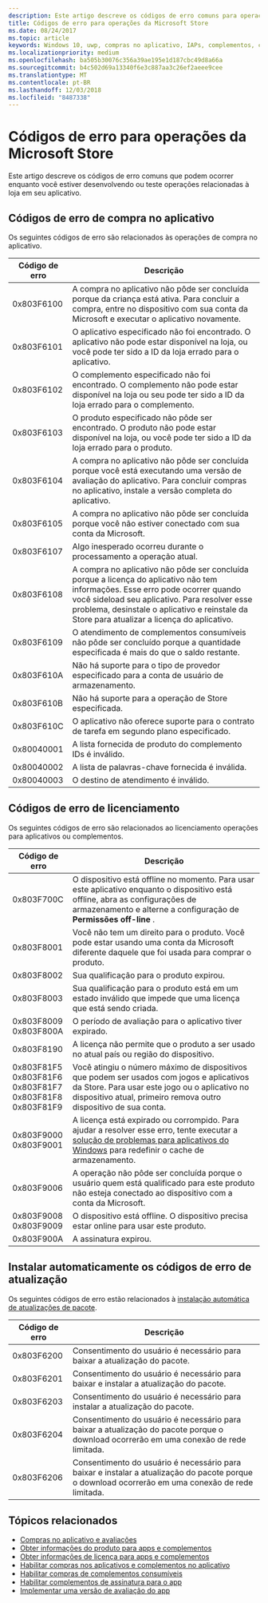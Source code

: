 ```yaml
---
description: Este artigo descreve os códigos de erro comuns para operações de loja para aplicativos e complementos, incluindo compras no aplicativo, licenciamento e atualizações de aplicativos instalar sozinho.
title: Códigos de erro para operações da Microsoft Store
ms.date: 08/24/2017
ms.topic: article
keywords: Windows 10, uwp, compras no aplicativo, IAPs, complementos, códigos de erro
ms.localizationpriority: medium
ms.openlocfilehash: ba505b30076c356a39ae195e1d187cbc49d8a66a
ms.sourcegitcommit: b4c502d69a13340f6e3c887aa3c26ef2aeee9cee
ms.translationtype: MT
ms.contentlocale: pt-BR
ms.lasthandoff: 12/03/2018
ms.locfileid: "8487338"
---
```

# <a name="error-codes-for-store-operations"></a>Códigos de erro para operações da Microsoft Store

<!-- confirm whether symbolic names are defined for app developers, or do they just handle direct error code values -->

Este artigo descreve os códigos de erro comuns que podem ocorrer enquanto você estiver desenvolvendo ou teste operações relacionadas à loja em seu aplicativo.

## <a name="in-app-purchase-error-codes"></a>Códigos de erro de compra no aplicativo

Os seguintes códigos de erro são relacionados às operações de compra no aplicativo.

|  Código de erro  |  Descrição  |
|--------------|---------------|
| 0x803F6100   | A compra no aplicativo não pôde ser concluída porque da criança está ativa. Para concluir a compra, entre no dispositivo com sua conta da Microsoft e executar o aplicativo novamente.               |
| 0x803F6101   | O aplicativo especificado não foi encontrado. O aplicativo não pode estar disponível na loja, ou você pode ter sido a ID da loja errado para o aplicativo.     |
| 0x803F6102   | O complemento especificado não foi encontrado. O complemento não pode estar disponível na loja ou seu pode ter sido a ID da loja errado para o complemento.                                               |
| 0x803F6103   | O produto especificado não pôde ser encontrado. O produto não pode estar disponível na loja, ou você pode ter sido a ID da loja errado para o produto.                                          |
| 0x803F6104   | A compra no aplicativo não pôde ser concluída porque você está executando uma versão de avaliação do aplicativo. Para concluir compras no aplicativo, instale a versão completa do aplicativo.               |
| 0x803F6105   | A compra no aplicativo não pôde ser concluída porque você não estiver conectado com sua conta da Microsoft.                                              |
| 0x803F6107   | Algo inesperado ocorreu durante o processamento a operação atual.                                             |
| 0x803F6108   | A compra no aplicativo não pôde ser concluída porque a licença do aplicativo não tem informações. Esse erro pode ocorrer quando você sideload seu aplicativo. Para resolver esse problema, desinstale o aplicativo e reinstale da Store para atualizar a licença do aplicativo.                                          |
| 0x803F6109   | O atendimento de complementos consumíveis não pôde ser concluído porque a quantidade especificada é mais do que o saldo restante.        |
| 0x803F610A   | Não há suporte para o tipo de provedor especificado para a conta de usuário de armazenamento.                                            |
| 0x803F610B   | Não há suporte para a operação de Store especificada.                                             |
| 0x803F610C   | O aplicativo não oferece suporte para o contrato de tarefa em segundo plano especificado.                                             |
| 0x80040001   | A lista fornecida de produto do complemento IDs é inválido.                        |
| 0x80040002   | A lista de palavras-chave fornecida é inválida.                   |
| 0x80040003   | O destino de atendimento é inválido.                       |

## <a name="licensing-error-codes"></a>Códigos de erro de licenciamento

Os seguintes códigos de erro são relacionados ao licenciamento operações para aplicativos ou complementos.

|  Código de erro  |  Descrição  |
|--------------|---------------|
| 0x803F700C   | O dispositivo está offline no momento. Para usar este aplicativo enquanto o dispositivo está offline, abra as configurações de armazenamento e alterne a configuração de **Permissões off-line** .            |
| 0x803F8001   | Você não tem um direito para o produto. Você pode estar usando uma conta da Microsoft diferente daquele que foi usada para comprar o produto.           |
| 0x803F8002   | Sua qualificação para o produto expirou.           |
| 0x803F8003   | Sua qualificação para o produto está em um estado inválido que impede que uma licença que está sendo criada.   |
| 0x803F8009<br/>0x803F800A   | O período de avaliação para o aplicativo tiver expirado.   |
| 0x803F8190   |  A licença não permite que o produto a ser usado no atual país ou região do dispositivo.  |
| 0x803F81F5<br/>0x803F81F6<br/>0x803F81F7<br/>0x803F81F8<br/>0x803F81F9   |  Você atingiu o número máximo de dispositivos que podem ser usados com jogos e aplicativos da Store. Para usar este jogo ou o aplicativo no dispositivo atual, primeiro remova outro dispositivo de sua conta.  |
| 0x803F9000<br/>0x803F9001    |  A licença está expirado ou corrompido. Para ajudar a resolver esse erro, tente executar a [solução de problemas para aplicativos do Windows](https://support.microsoft.com/help/4027498/windows-run-the-troubleshooter-for-windows-apps) para redefinir o cache de armazenamento.     |
| 0x803F9006    |  A operação não pôde ser concluída porque o usuário quem está qualificado para este produto não esteja conectado ao dispositivo com a conta da Microsoft.            |
| 0x803F9008<br/>0x803F9009    |  O dispositivo está offline. O dispositivo precisa estar online para usar este produto.            |
| 0x803F900A    |  A assinatura expirou.            |


## <a name="self-install-update-error-codes"></a>Instalar automaticamente os códigos de erro de atualização

Os seguintes códigos de erro estão relacionados à [instalação automática de atualizações de pacote](../packaging/self-install-package-updates.md).

|  Código de erro  |  Descrição  |
|--------------|---------------|
| 0x803F6200   | Consentimento do usuário é necessário para baixar a atualização do pacote.               |
| 0x803F6201   | Consentimento do usuário é necessário para baixar e instalar a atualização do pacote.                                                  |
| 0x803F6203   | Consentimento do usuário é necessário para instalar a atualização do pacote.                                         |
| 0x803F6204   | Consentimento do usuário é necessário para baixar a atualização do pacote porque o download ocorrerão em uma conexão de rede limitada.                                             |
| 0x803F6206   | Consentimento do usuário é necessário para baixar e instalar a atualização do pacote porque o download ocorrerão em uma conexão de rede limitada.     |


## <a name="related-topics"></a>Tópicos relacionados

* [Compras no aplicativo e avaliações](in-app-purchases-and-trials.md)
* [Obter informações do produto para apps e complementos](get-product-info-for-apps-and-add-ons.md)
* [Obter informações de licença para apps e complementos](get-license-info-for-apps-and-add-ons.md)
* [Habilitar compras nos aplicativos e complementos no aplicativo](enable-in-app-purchases-of-apps-and-add-ons.md)
* [Habilitar compras de complementos consumíveis](enable-consumable-add-on-purchases.md)
* [Habilitar complementos de assinatura para o app](enable-subscription-add-ons-for-your-app.md)
* [Implementar uma versão de avaliação do app](implement-a-trial-version-of-your-app.md)
